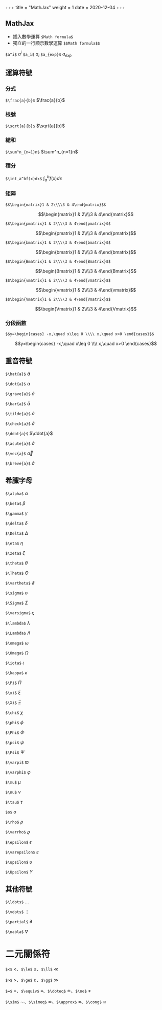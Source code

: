 +++
title = "MathJax"
weight = 1
date = 2020-12-04
+++

## MathJax

- 插入數學運算 `$Math formula$`
- 獨立的一行顯示數學運算 `$$Math formula$$`

`$a^i$` $a^i$
`$a_i$` $a_i$
`$a_{exp}$` $a_{exp}$

## 運算符號

### 分式

`$\frac{a}{b}$` $\frac{a}{b}$

### 根號 

`$\sqrt{a}{b}$` $\sqrt{a}{b}$

### 總和

`$\sum^n_{n=1}n$` $\sum^n_{n=1}n$

### 積分

`$\int_a^bf(x)dx$` $\int_a^bf(x)dx$

### 矩陣

`$$\begin{matrix}1 & 2\\\\3 & 4\end{matrix}$$`

$$\begin{matrix}1 & 2\\\\3 & 4\end{matrix}$$

`$$\begin{pmatrix}1 & 2\\\\3 & 4\end{pmatrix}$$`

$$\begin{pmatrix}1 & 2\\\\3 & 4\end{pmatrix}$$

`$$\begin{bmatrix}1 & 2\\\\3 & 4\end{bmatrix}$$`

$$\begin{bmatrix}1 & 2\\\\3 & 4\end{bmatrix}$$

`$$\begin{Bmatrix}1 & 2\\\\3 & 4\end{Bmatrix}$$`

$$\begin{Bmatrix}1 & 2\\\\3 & 4\end{Bmatrix}$$

`$$\begin{vmatrix}1 & 2\\\\3 & 4\end{vmatrix}$$`

$$\begin{vmatrix}1 & 2\\\\3 & 4\end{vmatrix}$$

`$$\begin{Vmatrix}1 & 2\\\\3 & 4\end{Vmatrix}$$`

$$\begin{Vmatrix}1 & 2\\\\3 & 4\end{Vmatrix}$$


### 分段函數

`$$y=\begin{cases} -x,\quad x\leq 0 \\\\ x,\quad x>0 \end{cases}$$`

$$y=\begin{cases} -x,\quad x\leq 0 \\\\ x,\quad x>0 \end{cases}$$


## 重音符號

`$\hat{a}$` $\hat{a}$

`$\dot{a}$` $\dot{a}$

`$\grave{a}$` $\grave{a}$

`$\bar{a}$` $\bar{a}$

`$\tilde{a}$` $\tilde{a}$

`$\check{a}$` $\check{a}$

`$\ddot{a}$` $\ddot{a}$

`$\acute{a}$` $\acute{a}$

`$\vec{a}$` $\vec{a}$

`$\breve{a}$` $\breve{a}$

## 希臘字母

`$\alpha$` $\alpha$

`$\beta$` $\beta$

`$\gamma$` $\gamma$

`$\delta$` $\delta$

`$\Delta$` $\Delta$

`$\eta$` $\eta$

`$\zeta$` $\zeta$

`$\theta$` $\theta$

`$\Theta$` $\Theta$

`$\vartheta$` $\vartheta$

`$\sigma$` $\sigma$

`$\Sigma$` $\Sigma$

`$\varsigma$` $\varsigma$

`$\lambda$` $\lambda$

`$\Lambda$` $\Lambda$

`$\omega$` $\omega$

`$\Omega$` $\Omega$

`$\iota$` $\iota$

`$\kappa$` $\kappa$

`$\Pi$` $\Pi$

`$\xi$` $\xi$

`$\Xi$` $\Xi$

`$\chi$` $\chi$

`$\phi$` $\phi$

`$\Phi$` $\Phi$

`$\psi$` $\psi$

`$\Psi$` $\Psi$

`$\varpi$` $\varpi$

`$\varphi$` $\varphi$

`$\mu$` $\mu$

`$\nu$` $\nu$

`$\tau$` $\tau$

`$o$` $o$

`$\rho$` $\rho$

`$\varrho$` $\varrho$

`$\epsilon$` $\epsilon$

`$\varepsilon$` $\varepsilon$

`$\upsilon$` $\upsilon$

`$\Upsilon$` $\Upsilon$

## 其他符號

`$\ldots$` $\ldots$

`$\vdots$` $\vdots$

`$\partial$` $\partial$

`$\nabla$` $\nabla$

# 二元關係符

`$<$` $<$、`$\le$` $\le$、`$\ll$` $\ll$

`$>$` $>$、`$\ge$` $\ge$、`$\gg$` $\gg$

`$=$` $=$、`$\equiv$` $\equiv$、`$\doteq$` $\doteq$、`$\ne$` $\ne$

`$\sim$` $\sim$、`$\simeq$` $\simeq$、`$\approx$` $\approx$、`$\cong$` $\cong$
